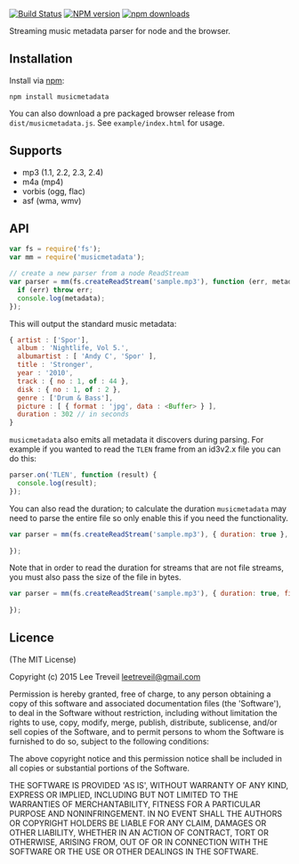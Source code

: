 [![Build Status][travis-image]][travis-url] [![NPM version][npm-image]][npm-url] [![npm downloads][npm-downloads-image]][npm-url]

Streaming music metadata parser for node and the browser.

Installation
------------
Install via [npm](http://npmjs.org):

```
npm install musicmetadata
```

You can also download a pre packaged browser release from `dist/musicmetadata.js`.
See `example/index.html` for usage.


Supports
-----------------
* mp3 (1.1, 2.2, 2.3, 2.4)
* m4a (mp4)
* vorbis (ogg, flac)
* asf (wma, wmv)


API
-----------------
```javascript
var fs = require('fs');
var mm = require('musicmetadata');

// create a new parser from a node ReadStream
var parser = mm(fs.createReadStream('sample.mp3'), function (err, metadata) {
  if (err) throw err;
  console.log(metadata);
});
```

This will output the standard music metadata:

```javascript
{ artist : ['Spor'],
  album : 'Nightlife, Vol 5.',
  albumartist : [ 'Andy C', 'Spor' ],
  title : 'Stronger',
  year : '2010',
  track : { no : 1, of : 44 },
  disk : { no : 1, of : 2 },
  genre : ['Drum & Bass'],
  picture : [ { format : 'jpg', data : <Buffer> } ],
  duration : 302 // in seconds
}
```

`musicmetadata` also emits all metadata it discovers during parsing. For example if you wanted to read the `TLEN` frame from an id3v2.x file you can do this:

```javascript
parser.on('TLEN', function (result) {
  console.log(result);
});
```

You can also read the duration; to calculate the duration `musicmetadata` may need to parse the entire file
so only enable this if you need the functionality.
```javascript
var parser = mm(fs.createReadStream('sample.mp3'), { duration: true }, function (err, metadata) {
  
});
```

Note that in order to read the duration for streams that are not file streams, you must also pass the size of the file in bytes.
```javascript
var parser = mm(fs.createReadStream('sample.mp3'), { duration: true, fileSize: 26838 }, function (err, metadata) {
  
});
```

Licence
-----------------

(The MIT License)

Copyright (c) 2015 Lee Treveil <leetreveil@gmail.com>

Permission is hereby granted, free of charge, to any person obtaining a copy of this software and associated documentation files (the 'Software'), to deal in the Software without restriction, including without limitation the rights to use, copy, modify, merge, publish, distribute, sublicense, and/or sell copies of the Software, and to permit persons to whom the Software is furnished to do so, subject to the following conditions:

The above copyright notice and this permission notice shall be included in all copies or substantial portions of the Software.

THE SOFTWARE IS PROVIDED 'AS IS', WITHOUT WARRANTY OF ANY KIND, EXPRESS OR IMPLIED, INCLUDING BUT NOT LIMITED TO THE WARRANTIES OF MERCHANTABILITY, FITNESS FOR A PARTICULAR PURPOSE AND NONINFRINGEMENT. IN NO EVENT SHALL THE AUTHORS OR COPYRIGHT HOLDERS BE LIABLE FOR ANY CLAIM, DAMAGES OR OTHER LIABILITY, WHETHER IN AN ACTION OF CONTRACT, TORT OR OTHERWISE, ARISING FROM, OUT OF OR IN CONNECTION WITH THE SOFTWARE OR THE USE OR OTHER DEALINGS IN THE SOFTWARE.

[npm-url]: https://npmjs.org/package/musicmetadata
[npm-image]: https://badge.fury.io/js/musicmetadata.svg
[npm-downloads-image]: http://img.shields.io/npm/dm/musicmetadata.svg

[travis-url]: https://travis-ci.org/leetreveil/musicmetadata
[travis-image]: https://api.travis-ci.org/leetreveil/musicmetadata.svg?branch=master
